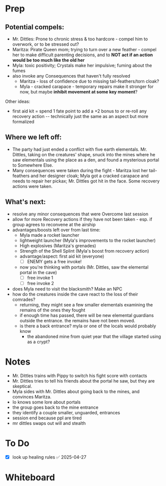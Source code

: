 # Prep

## Potential compels: 
- Mr. Dittles: Prone to chronic stress & too hardcore - compel him to overwork, or to be stressed out?
- Maritza: Pirate Queen mom; trying to turn over a new feather - compel her to make difficult parenting decisions, and to **NOT act if an action would be too much like the old her**
- Myla: toxic positivity; Crystals make her impulsive; fuming about the fumes 
- also invoke any Consequences that haven't fully resolved
	- Maritza - loss of confidence due to missing tail-feathers/torn cloak?
	- Myla - cracked carapace - temporary repairs make it stronger for now, but maybe **inhibit movement at some key moment**?

Other ideas:
- first aid kit = spend 1 fate point to add a +2 bonus to or re-roll any recovery action -- technically just the same as an aspect but more formalized
## Where we left off:
- The party had just ended a conflict with five earth elementals. Mr. Dittles, taking on the creatures' shape, snuck into the mines where he saw elementals using the place as a den, and found a mysterious portal to Somewhere Else.
- Many consequences were taken during the fight - Maritza lost her tail-feathers and her designer cloak; Myla got a cracked carapace and needs to repair her pickax; Mr. Dittles got hit in the face. Some recovery actions were taken.

## What's next:
- resolve any minor consequences that were Overcome last session
- allow for more Recovery actions if they have not been taken - esp. if group agrees to reconvene at the airship
- advantages/boosts left over from last time:
	- Myla made a rocket launcher
	- lightweight launcher (Myla's improvements to the rocket launcher)
	- High explosives (Maritza's grenades)
	- Strength of the Shell Splint (Myla's boost from recovery action)
	- advantage/aspect: first aid kit (everyone)
		- [ ] ENEMY gets a free invoke!
	- now you're thinking with portals (Mr. Dittles, saw the elemental portal in the cave)
		- [ ] free invoke 1
		- [ ] free invoke 2
- does Myla need to visit the blacksmith? Make an NPC
- how do the creatures inside the cave react to the loss of their comrades?
	- returning, they might see a few smaller elementals examining the remains of the ones they fought
	- if enough time has passed, there will be new elemental guardians outside the entrance. the remains have not been moved.
	- is there a back entrance? myla or one of the locals would probably know
		- the abandoned mine from quiet year that the village started using as a crypt?
# Notes
- Mr. Dittles trains with Pippy to switch his fight score with contacts
- Mr. Dittles tries to tell his friends about the portal he saw, but they are skeptical.
- Myla sides with Mr. Dittles about going back to the mines, and convinces Maritza.
- Io knows some lore about portals
- the group goes back to the mine entrance
- they identify a couple smaller, unguarded, entrances
- session end because ppl are tired
- mr dittles swaps out will and stealth
# To Do
- [x] look up healing rules ✅ 2025-04-27

# Whiteboard